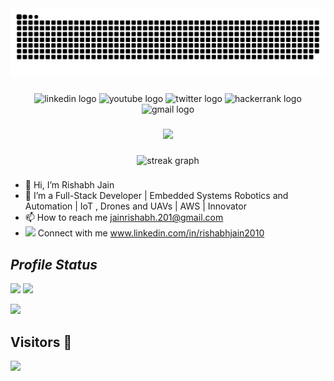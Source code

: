 <img src="https://raw.githubusercontent.com/rishabhjain2010/rishabhjain2010/output/snake.svg" alt="Snake animation" />

###

<div align="center">
  <img src="https://img.shields.io/static/v1?message=LinkedIn&logo=linkedin&label=&color=0077B5&logoColor=white&labelColor=&style=for-the-badge" height="25" alt="linkedin logo"  />
  <img src="https://img.shields.io/static/v1?message=Youtube&logo=youtube&label=&color=FF0000&logoColor=white&labelColor=&style=for-the-badge" height="25" alt="youtube logo"  />
  <img src="https://img.shields.io/static/v1?message=Twitter&logo=twitter&label=&color=1DA1F2&logoColor=white&labelColor=&style=for-the-badge" height="25" alt="twitter logo"  />
  <img src="https://img.shields.io/static/v1?message=HackerRank&logo=hackerrank&label=&color=2EC866&logoColor=white&labelColor=&style=for-the-badge" height="25" alt="hackerrank logo"  />
  <img src="https://img.shields.io/static/v1?message=Gmail&logo=gmail&label=&color=D14836&logoColor=white&labelColor=&style=for-the-badge" height="25" alt="gmail logo"  />
</div>

###

<div align="center">
  <img src="https://visitor-badge.laobi.icu/badge?page_id=rishabhjain2010.rishabhjain2010&"  />
</div>

###

<div align="center">
  <img src="https://streak-stats.demolab.com?user=rishabhjain2010&locale=en&mode=daily&theme=dark&hide_border=false&border_radius=5&order=3" height="220" alt="streak graph"  />
</div>

###

- 👋 Hi, I’m Rishabh Jain
- 👀 I’m a Full-Stack Developer | Embedded Systems  Robotics and Automation | IoT , Drones and UAVs | AWS | Innovator
- 📫 How to reach me jainrishabh.201@gmail.com 
- <img src="https://img.shields.io/badge/LinkedIn-0077B5?style=for-the-badge&logo=linkedin&logoColor=white" /> Connect with me www.linkedin.com/in/rishabhjain2010

## _Profile Status_

<img src="https://github-readme-stats.vercel.app/api?username=rishabhjain2010&theme=tokyonight&show_icons=true&hide_border=false&count_private=true"/> <img src="https://github-readme-streak-stats.herokuapp.com/?user=rishabhjain2010&theme=tokyonight&hide_border=false"/>

<img src="https://github-readme-stats.vercel.app/api/top-langs/?username=rishabhjain2010&theme=tokyonight&show_icons=true&hide_border=false&layout=compact"/>




## Visitors 👀
<img src='https://profile-counter.glitch.me/rishabhjain2010/count.svg' width='auto'>

<!---
Rishabhjain2010/Rishabhjain2010 is a ✨ special ✨ repository because its `README.md` (this file) appears on your GitHub profile.
You can click the Preview link to take a look at your changes.
--->
